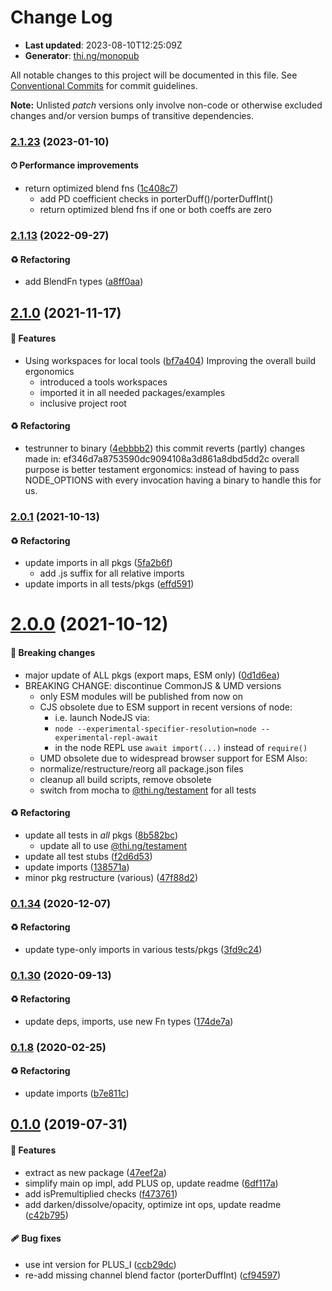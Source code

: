 # Change Log

- **Last updated**: 2023-08-10T12:25:09Z
- **Generator**: [thi.ng/monopub](https://thi.ng/monopub)

All notable changes to this project will be documented in this file.
See [Conventional Commits](https://conventionalcommits.org/) for commit guidelines.

**Note:** Unlisted _patch_ versions only involve non-code or otherwise excluded changes
and/or version bumps of transitive dependencies.

### [2.1.23](https://github.com/thi-ng/umbrella/tree/@thi.ng/porter-duff@2.1.23) (2023-01-10)

#### ⏱ Performance improvements

- return optimized blend fns ([1c408c7](https://github.com/thi-ng/umbrella/commit/1c408c7))
  - add PD coefficient checks in porterDuff()/porterDuffInt()
  - return optimized blend fns if one or both coeffs are zero

### [2.1.13](https://github.com/thi-ng/umbrella/tree/@thi.ng/porter-duff@2.1.13) (2022-09-27)

#### ♻️ Refactoring

- add BlendFn types ([a8ff0aa](https://github.com/thi-ng/umbrella/commit/a8ff0aa))

## [2.1.0](https://github.com/thi-ng/umbrella/tree/@thi.ng/porter-duff@2.1.0) (2021-11-17)

#### 🚀 Features

- Using workspaces for local tools ([bf7a404](https://github.com/thi-ng/umbrella/commit/bf7a404))
  Improving the overall build ergonomics
  - introduced a tools workspaces
  - imported it in all needed packages/examples
  - inclusive project root

#### ♻️ Refactoring

- testrunner to binary ([4ebbbb2](https://github.com/thi-ng/umbrella/commit/4ebbbb2))
  this commit reverts (partly) changes made in:
  ef346d7a8753590dc9094108a3d861a8dbd5dd2c
  overall purpose is better testament ergonomics:
  instead of having to pass NODE_OPTIONS with every invocation
  having a binary to handle this for us.

### [2.0.1](https://github.com/thi-ng/umbrella/tree/@thi.ng/porter-duff@2.0.1) (2021-10-13)

#### ♻️ Refactoring

- update imports in all pkgs ([5fa2b6f](https://github.com/thi-ng/umbrella/commit/5fa2b6f))
  - add .js suffix for all relative imports
- update imports in all tests/pkgs ([effd591](https://github.com/thi-ng/umbrella/commit/effd591))

# [2.0.0](https://github.com/thi-ng/umbrella/tree/@thi.ng/porter-duff@2.0.0) (2021-10-12)

#### 🛑 Breaking changes

- major update of ALL pkgs (export maps, ESM only) ([0d1d6ea](https://github.com/thi-ng/umbrella/commit/0d1d6ea))
- BREAKING CHANGE: discontinue CommonJS & UMD versions
  - only ESM modules will be published from now on
  - CJS obsolete due to ESM support in recent versions of node:
    - i.e. launch NodeJS via:
    - `node --experimental-specifier-resolution=node --experimental-repl-await`
    - in the node REPL use `await import(...)` instead of `require()`
  - UMD obsolete due to widespread browser support for ESM
  Also:
  - normalize/restructure/reorg all package.json files
  - cleanup all build scripts, remove obsolete
  - switch from mocha to [@thi.ng/testament](https://github.com/thi-ng/umbrella/tree/main/packages/testament) for all tests

#### ♻️ Refactoring

- update all tests in _all_ pkgs ([8b582bc](https://github.com/thi-ng/umbrella/commit/8b582bc))
  - update all to use [@thi.ng/testament](https://github.com/thi-ng/umbrella/tree/main/packages/testament)
- update all test stubs ([f2d6d53](https://github.com/thi-ng/umbrella/commit/f2d6d53))
- update imports ([138571a](https://github.com/thi-ng/umbrella/commit/138571a))
- minor pkg restructure (various) ([47f88d2](https://github.com/thi-ng/umbrella/commit/47f88d2))

### [0.1.34](https://github.com/thi-ng/umbrella/tree/@thi.ng/porter-duff@0.1.34) (2020-12-07)

#### ♻️ Refactoring

- update type-only imports in various tests/pkgs ([3fd9c24](https://github.com/thi-ng/umbrella/commit/3fd9c24))

### [0.1.30](https://github.com/thi-ng/umbrella/tree/@thi.ng/porter-duff@0.1.30) (2020-09-13)

#### ♻️ Refactoring

- update deps, imports, use new Fn types ([174de7a](https://github.com/thi-ng/umbrella/commit/174de7a))

### [0.1.8](https://github.com/thi-ng/umbrella/tree/@thi.ng/porter-duff@0.1.8) (2020-02-25)

#### ♻️ Refactoring

- update imports ([b7e811c](https://github.com/thi-ng/umbrella/commit/b7e811c))

## [0.1.0](https://github.com/thi-ng/umbrella/tree/@thi.ng/porter-duff@0.1.0) (2019-07-31)

#### 🚀 Features

- extract as new package ([47eef2a](https://github.com/thi-ng/umbrella/commit/47eef2a))
- simplify main op impl, add PLUS op, update readme ([6df117a](https://github.com/thi-ng/umbrella/commit/6df117a))
- add isPremultiplied checks ([f473761](https://github.com/thi-ng/umbrella/commit/f473761))
- add darken/dissolve/opacity, optimize int ops, update readme ([c42b795](https://github.com/thi-ng/umbrella/commit/c42b795))

#### 🩹 Bug fixes

- use int version for PLUS_I ([ccb29dc](https://github.com/thi-ng/umbrella/commit/ccb29dc))
- re-add missing channel blend factor (porterDuffInt) ([cf94597](https://github.com/thi-ng/umbrella/commit/cf94597))
